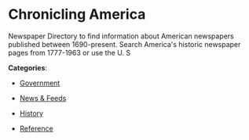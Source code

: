 # Chronicling America


Newspaper Directory to find information about American newspapers published between 1690-present. Search America's historic newspaper pages from 1777-1963 or use the U. S



**Categories**:

- [Government](https://github.com/apis-list/apis-list#government)

- [News & Feeds](https://github.com/apis-list/apis-list#news-and-feeds)

- [History](https://github.com/apis-list/apis-list#history)

- [Reference](https://github.com/apis-list/apis-list#reference)



